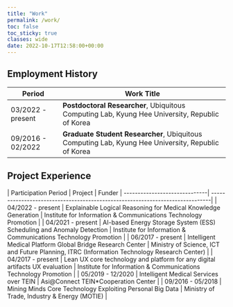 ```yaml
---
title: "Work"
permalink: /work/
toc: false
toc_sticky: true
classes: wide
date: 2022-10-17T12:58:00+00:00
---
```


## Employment History

| Period            | Work Title                                                                                         |
| ----------------- | -------------------------------------------------------------------------------------------------- |
| 03/2022 - present | **Postdoctoral Researcher**, Ubiquitous Computing Lab, Kyung Hee University, Republic of Korea     |
| 09/2016 - 02/2022 | **Graduate Student Researcher**, Ubiquitous Computing Lab, Kyung Hee University, Republic of Korea |

## Project Experience

| Participation Period          | Project                                                                       | Funder
| ------------------------------| ------------------------------------------------------------------------------| 
| 04/2022 - present             | Explainable Logical Reasoning for Medical Knowledge Generation                | Institute for Information & Communications Technology Promotion |
| 04/2021 - present             | AI-based Energy Storage System (ESS) Scheduling and Anomaly Detection         | Institute for Information & Communications Technology Promotion |
| 06/2017 - present             | Intelligent Medical Platform Global Bridge Research Center                    | Ministry of Science, ICT and Future Planning, ITRC (Information Technology Research Center) |
| 04/2017 - present             | Lean UX core technology and platform for any digital artifacts UX evaluation  | Institute for Information & Communications Technology Promotion |
| 05/2019 - 12/2020             | Intelligent Medical Services over TEIN                                        | Asi@Connect TEIN\*Cooperation Center |
| 09/2016 - 05/2018             | Mining Minds Core Technology Exploiting Personal Big Data                     | Ministry of Trade, Industry & Energy (MOTIE) |

